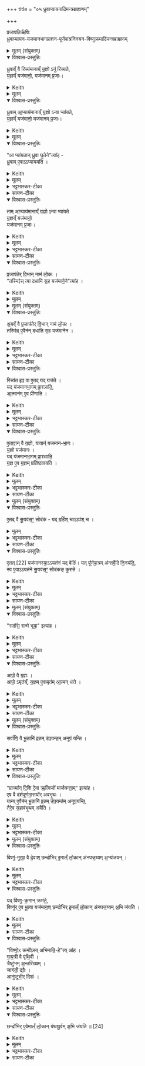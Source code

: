 +++
title = "०५ ध्रुवाप्यायनादिमन्त्रब्राह्मणम्"

+++

प्रजापतिर्ऋषिः  
ध्रुवाप्यायन-यजमानभागप्राशन-पूर्णपात्रनिनयन-विष्णुक्रमादिमन्त्रब्राह्मणम्


<details><summary>मूलम् (संयुक्तम्)</summary>

ध्रु॒वाव्ँवै रिच्य॑मानाय्ँय॒ज्ञोऽनु॑ रिच्यते य॒ज्ञय्ँयज॑मानो॒ यज॑मानम्प्र॒जा ध्रु॒वामा॒प्याय॑मानाय्ँय॒ज्ञोऽन्वा प्या॑यते य॒ज्ञय्ँयज॑मानो॒ यज॑मानम्प्र॒जा आ प्या॑यतान्ध्रु॒वा घृ॒तेनेत्या॑ह ध्रु॒वामे॒वाऽऽप्या॑ययति॒ तामा॒प्याय॑मानाय्ँय॒ज्ञोऽन्वा प्या॑यते य॒ज्ञय्ँयज॑मानो॒ यज॑मानम्प्र॒जाᳶ प्र॒जाप॑तेर्वि॒भान्नाम॑ लो॒कस्तस्मिꣵ॑ स्त्वा दधामि स॒ह यज॑माने॒नेति॑ [21]आ॒ह 
</details>
<details open><summary>विश्वास-प्रस्तुतिः</summary>

ध्रु॒वाव्ँ वै रिच्य॑मानाय्ँ य॒ज्ञो ऽनु॑ रिच्यते,  
य॒ज्ञय्ँ यज॑मानो॒, यज॑मानम् प्र॒जाः।  
</details>
<details><summary>Keith</summary>

Through the emptying of the Dhruva the sacrifice is emptied,  
through the sacrifice the sacrificer,  
through the sacrificer offspring. 
</details>
<details><summary>मूलम्</summary>

ध्रु॒वाव्ँ वै रिच्य॑मानाय्ँ य॒ज्ञो ऽनु॑ रिच्यते,  
य॒ज्ञय्ँ यज॑मानो॒, यज॑मानम् प्र॒जाः।
</details>
<details open><summary>विश्वास-प्रस्तुतिः</summary>

ध्रु॒वाम् आ॒प्याय॑मानाय्ँ य॒ज्ञो ऽन्वा प्या॑यते,  
य॒ज्ञय्ँ यज॑मानो॒ यज॑मानम् प्र॒जाः।
</details>
<details><summary>Keith</summary>

Through the swelling of the Dhruva, the sacrifice is made to swell,  
through the sacrifice the sacrificer,  
through the sacrificer offspring. 
</details>
<details><summary>मूलम्</summary>

ध्रु॒वाम् आ॒प्याय॑मानाय्ँ य॒ज्ञो ऽन्वा प्या॑यते,  
य॒ज्ञय्ँयज॑मानो॒ यज॑मानम्प्र॒जाः।
</details>
<details open><summary>विश्वास-प्रस्तुतिः</summary>

"आ प्या॑यतान् ध्रु॒वा घृ॒तेने"त्या॑ह -  
ध्रु॒वाम् ए॒वाऽऽप्या॑ययति ।
</details>
<details><summary>Keith</summary>

'Let the Dhruva swell with ghee', he says; verily he makes the Dhruva to swell; 
</details>
<details><summary>मूलम्</summary>

आ प्या॑यतान्ध्रु॒वा घृ॒तेनेत्या॑ह - ध्रु॒वामे॒वाऽऽप्या॑ययति ।
</details>
<details><summary>भट्टभास्कर-टीका</summary>

1आप्यायताम् इति ध्रुवाया आप्यायमानाया अनुमन्त्रणम् । 
</details>

<details><summary>सायण-टीका</summary>

चतुर्थे शेषाहुत्यनुमन्त्रणमन्त्रा व्याख्याताः। पञ्चमे त्वाप्यायनादिमन्त्रा व्याख्यायन्ते। तत्राऽऽप्यायनमन्त्रं व्याख्यातुमन्वयव्यतिरेकाभ्यां प्रस्तौति-  

ध्रुवां वा इति। ध्रुवायां रिक्तायां यज्ञस्यासंपूर्त्या यजमानस्य फलाभावात्त-दीयप्रजाया अन्नाद्यभाव इति व्यतिरेकः। एवमन्वये योज्यम्।  
</details>


<details open><summary>विश्वास-प्रस्तुतिः</summary>

ताम् आ॒प्याय॑मानाय्ँ य॒ज्ञो ऽन्वा प्या॑यते  
य॒ज्ञय्ँ यज॑मानो॒  
यज॑मानम् प्र॒जाः। 
</details>
<details><summary>Keith</summary>

through its swelling the sacrifice is made to swell, through the sacrifice the sacri ficer, throuoh the sacrificer offspring. 
</details>
<details><summary>मूलम्</summary>

तामा॒प्याय॑मानाय्ँय॒ज्ञोऽन्वा प्या॑यते य॒ज्ञय्ँयज॑मानो॒ यज॑मानम्प्र॒जा
</details>
<details><summary>भट्टभास्कर-टीका</summary>

तामाप्यायमानां स्तोतुमाह - ध्रुवां वा इत्यादि ॥ अनोर्लक्षणे कर्मप्रवचनीयत्वम् । रिचिर् रेचने, रौधादिकः, कर्मकर्तरि यक् व्यत्ययेनाद्युदात्तत्वम् । 'अचः कर्तृयकि' इति वा व्यत्ययेनानजन्तस्य भवति । श्यन्वा व्यत्ययेन । ओ प्यायी वृद्धौ । गतमन्यत् ॥
</details>

<details><summary>सायण-टीका</summary>

मन्त्रं व्याचष्टे - आ प्यायतिमिति।  
</details>

<details open><summary>विश्वास-प्रस्तुतिः</summary>

प्र॒जाप॑तेर् वि॒भान् नाम॑ लो॒कः ।  
"तस्मिꣵ॑स् त्वा दधामि स॒ह यज॑माने॒ने"त्या॑ह ।  
</details>
<details><summary>Keith</summary>

'Prajapati's is the world called Vibhan. In it I place thee along with the sacrificer', he says [1]; 
</details>
<details><summary>मूलम्</summary>

प्र॒जाप॑तेर्वि॒भान्नाम॑ लो॒कः ।  
तस्मिꣵ॑ स्त्वा दधामि स॒ह यज॑माने॒नेत्या॑ह ।  
</details>

<details><summary>मूलम् (संयुक्तम्)</summary>

अ॒यव्ँवै प्र॒जाप॑तेर्वि॒भान्नाम॑ लो॒कस्तस्मि॑न्ने॒वैन॑न्दधाति स॒ह यज॑मानेन॒ रिच्य॑त इव॒ वा ए॒तद्यद्यज॑ते॒ यद्य॑जमानभा॒गम्प्रा॒श्ञात्या॒त्मान॑मे॒व प्री॑णात्ये॒तावा॒न्॒वै य॒ज्ञो यावान्॑यजमानभा॒गो य॒ज्ञो यज॑मानो॒ यद्य॑जमानभा॒गम्प्रा॒श्ञाति॑ य॒ज्ञ ए॒व य॒ज्ञम्प्रति॑ष्ठापयति 
</details>

<details open><summary>विश्वास-प्रस्तुतिः</summary>

अ॒यव्ँ वै प्र॒जाप॑तेर् वि॒भान् नाम॑ लो॒कः ।   
तस्मि॑न्न् ए॒वैन॑न् दधाति स॒ह यज॑मानेन ।  
</details>
<details><summary>Keith</summary>

the world of Prajapati, named Vibhan, is this (world); verily he places it in it along with the sacrificer. 
</details>
<details><summary>मूलम्</summary>

अ॒यव्ँवै प्र॒जाप॑तेर्वि॒भान्नाम॑ लो॒कः ।   
तस्मि॑न्ने॒वैन॑न्दधाति स॒ह यज॑मानेन ।  
</details>
<details><summary>भट्टभास्कर-टीका</summary>

2प्रजापतेर्विभानिति ॥ यजमानप्राशनमन्त्रः । अयं लोको मनुष्यलोकः सूर्यादिभिर्विविधं भातीति विभान् ।  
</details>

<details><summary>सायण-टीका</summary>

यजमानभागप्राशनमन्त्रं व्याचष्टे-  
प्रजापतेरिति। विशेषेण कर्मभूमित्वेन भातीति विभानयं भूलोकः। एनं यजमानभागम्।  
</details>

<details open><summary>विश्वास-प्रस्तुतिः</summary>

रिच्य॑त इव॒ वा ए॒तद् यद् यज॑ते ।  
यद् य॑जमानभा॒गम् प्रा॒श्ञाति॒,   
आ॒त्मान॑म् ए॒व प्री॑णाति ।  
</details>
<details><summary>Keith</summary>

In that he sacrifices he is as it were emptied; in that he eats the sacrificer's portion, he fills himself.
</details>
<details><summary>मूलम्</summary>

रिच्य॑त इव॒ वा ए॒तद्यद्यज॑ते ।  
यद्य॑जमानभा॒गम्प्रा॒श्ञाति॒   
आ॒त्मान॑मे॒व प्री॑णाति ।  
</details>
<details><summary>भट्टभास्कर-टीका</summary>

रिच्यत इवेत्यादि । नियमैः कर्शितत्वात् रिच्यत इव यजमानः । स आत्मीयभागप्राशनेनात्मानं तर्पयति ।  
</details>

<details><summary>सायण-टीका</summary>

यजमानस्य रिक्तीकरणनिवारणेन भागप्राशनं प्रशंसति-  
रिच्‍यत इति। यजत इति यत्, एतेन पुरोडाशाज्यसांनाय्यद्रव्यहोमे यजमानो रिक्त इव भवति। भागप्राशनेन तु प्रीतस्तं क्लेशं जहाति। 
</details>

<details open><summary>विश्वास-प्रस्तुतिः</summary>

ए॒तावा॒न् वै य॒ज्ञो, यावान्॑ यजमान-भा॒गः।  
य॒ज्ञो यज॑मानः ।  
यद् य॑जमानभा॒गम् प्रा॒श्ञाति॒   
य॒ज्ञ ए॒व य॒ज्ञम् प्रति॑ष्ठापयति ।  
</details>
<details><summary>Keith</summary>

The sacrifice is the size of the sacrificer's portion,  
the sacrificer is the sacrifice;  
in that he eats the sacrificer's portion,  
he places the sacrifice in the sacrifice. 
</details>
<details><summary>मूलम्</summary>

ए॒तावा॒न् वै य॒ज्ञो यावान्॑ यजमानभा॒गः।  
य॒ज्ञो यज॑मानः ।  
यद्य॑जमानभा॒गम्प्रा॒श्ञाति॒   
य॒ज्ञ ए॒व य॒ज्ञम्प्रति॑ष्ठापयति ।  
</details>
<details><summary>भट्टभास्कर-टीका</summary>

एतावानित्यादि । प्राधान्याद्यज्ञो यजमान इति तदधीनत्वात्तन्निवृत्तेः ॥
</details>

<details><summary>सायण-टीका</summary>

यज्ञप्रतिष्ठाहेतुत्वेनापि तदेव प्रशंसति-  
एतावानिति। यजमानस्य भागो यावानस्ति एतावानेवेह लोके यजमान-स्योपयुक्तो यज्ञोऽवशिष्टस्य देवैत्विग्भिश्च भक्ष्यमाणत्वात्। स्वयं च यज्ञस्वामित्वेन यज्ञात्मकः। तथा सति यजमानेन भागे प्राशिते यज्ञ एव यज्ञः प्रतिष्ठापितो भवति।  
</details>

<details><summary>मूलम् (संयुक्तम्)</summary>

ए॒तद्वै सू॒यव॑स॒ꣳ॒ सोद॑क॒य्ँयद्ब॒र्हिश्चाऽऽप॑श्चै॒तत् [22]यज॑मानस्या॒ऽऽयत॑न॒य्ँयद्वेदि॒र्यत्पू᳚र्णपा॒त्रम॑न्तर्वे॒दि नि॒नय॑ति॒ स्व ए॒वाऽऽयत॑ने सू॒यव॑स॒ꣳ॒ सोद॑कङ्कुरुते 
</details>
<details open><summary>विश्वास-प्रस्तुतिः</summary>

ए॒तद् वै सू॒यव॑स॒ꣳ॒ सोद॑कं - यद् ब॒र्हिश् चाऽऽप॑श् च ।  
</details>
<details><summary>मूलम्</summary>

ए॒तद्वै सू॒यव॑स॒ꣳ॒ सोद॑कं यद्ब॒र्हिश्चाऽऽप॑श्च ।  
</details>
<details><summary>भट्टभास्कर-टीका</summary>

3एतद्वा इत्यादि ॥ पूणपात्रविधिः । सूयवसं सोदकं चानेनेतत्क्रियते, यद्बर्हिश्चापश्च संयोज्यन्ते । 
</details>

<details><summary>सायण-टीका</summary>

पूर्णपात्रस्य निनयनं विधातुं प्रस्तौति –  
एतद्वा इति। 
</details>

<details open><summary>विश्वास-प्रस्तुतिः</summary>

ए॒तत् [22] यज॑मानस्या॒ऽऽयत॑नं यद् वेदिः॑। 
यत् पू᳚र्णपा॒त्रम् अ॑न्तर्वे॒दि नि॒नय॑ति॒,   
स्व ए॒वाऽऽयत॑ने सू॒यव॑स॒ꣳ॒ सोद॑कङ् कुरुते ।  
</details>
<details><summary>Keith</summary>

There is good grass and good water where the strew and the waters are [2];  
the Vedi is the abode of the sacrificer;  
in that he places the full bowl within the Vedi, he establishes good grass and good water in his own abode. 
</details>
<details><summary>मूलम्</summary>

ए॒तत् [22] यज॑मानस्या॒ऽऽयत॑नय्ँ यद्वेदिः॑। 
यत्पू᳚र्णपा॒त्रम॑न्तर्वे॒दि नि॒नय॑ति॒,   
स्व ए॒वाऽऽयत॑ने सू॒यव॑स॒ꣳ॒ सोद॑कङ्कुरुते ।  
</details>
<details><summary>भट्टभास्कर-टीका</summary>

किञ्च - एतद्यजमानस्यायतनं गृहं यद्वेदिः तस्माद्यदिदमन्तर्वेदि प्रणीतासु पूर्णपात्रमानयति तदेतत्स्व एवायतने आत्मार्थं सूयवसं सोदकं च कुरुते ॥
</details>

<details><summary>सायण-टीका</summary>
वेदेर्हविर्धारणेन यजमानस्थानत्वम्। एतच्च स्थानं बर्हिषाऽऽ-स्तीर्णत्वात्समीचीनतृणोपेतं प्रणीतानामत्र स्थापितत्वादुदकोपेतं च।  

विधत्ते-  
यत्पूर्णपात्रमिति। सूवयसं तृणसमृद्धिं सोदमुकदसमृद्धिं च कुरुते।  
</details>

<details><summary>मूलम् (संयुक्तम्)</summary>

सद॑सि॒ सन्मे॑ भूया॒ इत्या॒हाऽऽपो॒ वै य॒ज्ञ आपो॒ऽमृत॑य्ँय॒ज्ञमे॒वामृत॑मा॒त्मन्ध॑त्ते 
</details>
<details open><summary>विश्वास-प्रस्तुतिः</summary>

"सद॑सि॒ सन्मे॑ भूया॒" इत्या॑ह ।  
</details>
<details><summary>Keith</summary>

'Thou art real, be real for me', he says;
</details>
<details><summary>मूलम्</summary>

सद॑सि॒ सन्मे॑ भूया॒ इत्या॑ह ।  
</details>
<details><summary>भट्टभास्कर-टीका</summary>

4तत्र सदसि सन्मे इति पूर्णपात्र अनीयमाने यजमानो जपति ॥
</details>

<details><summary>सायण-टीका</summary>

निनयनमन्त्रं व्याचष्टे-  
सदसिति। 
</details>

<details open><summary>विश्वास-प्रस्तुतिः</summary>

आपो॒ वै य॒ज्ञः ।   
आपो॒ ऽमृत॑य्ँ, य॒ज्ञम् ए॒वामृत॑म् आ॒त्मन् ध॑त्ते ।  
</details>
<details><summary>Keith</summary>

the sacrifice is the waters,  
ambrosia is the water;  
verily he bestows upon himself the sacrifice and the waters. 
</details>
<details><summary>मूलम्</summary>

आपो॒ वै य॒ज्ञः ।   
आपो॒ऽमृत॑य्ँय॒ज्ञमे॒वामृत॑मा॒त्मन्ध॑त्ते ।  
</details>
<details><summary>भट्टभास्कर-टीका</summary>

आपो वा इत्यादि । गतम् । यज्ञममृतं चात्मनि स्थापयति अनेन मन्त्रेण । सदादिपदैर्यज्ञामृते अभिधीयेते इति भावः ॥
</details>

<details><summary>सायण-टीका</summary>

अपां यज्ञसाधनत्वाद्यज्ञत्वं, जीवनहेतुत्वाच्चामृतत्वं, तस्मादपोऽ-भिलक्ष्य सन्मे भूया इत्युक्ते सति यज्ञरूपममृतं स्वस्मिन्धारयति।
</details>

<details><summary>मूलम् (संयुक्तम्)</summary>

सर्वा॑णि॒ वै भू॒तानि॑ व्र॒तमु॑प॒यन्त॒मनूप॑ यन्ति॒ प्राच्या᳚न्दि॒शि दे॒वा ऋ॒त्विजो॑ मार्जयन्ता॒मित्या॑है॒ष वै द॑र्शपूर्णमा॒सयो॑रवभृ॒थः [23]यान्ये॒वैन॑म्भू॒तानि॑ व्र॒तमु॑प॒यन्त॑मनूप॒यन्ति॒ तैरे॒व स॒हाव॑भृ॒थमवै॑ति 
</details>
<details open><summary>विश्वास-प्रस्तुतिः</summary>

सर्वा॑णि॒ वै भू॒तानि॑ व्र॒तम् उ॑प॒यन्त॒म् अनूप॑ यन्ति ।  
</details>
<details><summary>Keith</summary>

All creatures attend him who is performing the vow. 
</details>
<details><summary>मूलम्</summary>

सर्वा॑णि॒ वै भू॒तानि॑ व्र॒तमु॑प॒यन्त॒मनूप॑ यन्ति ।  
</details>
<details><summary>भट्टभास्कर-टीका</summary>

5सर्वाणीत्यादि ॥ व्रतोपायनकाल एवैनमनु सर्वाणि भूतानि देवादीनि उपयन्ति उपगच्छन्ति । इदानीं तैस्सर्वैस्सहावभृथमवैति ।  
</details>

<details><summary>सायण-टीका</summary>

व्युत्सेचनमन्त्रं व्याचष्टे-  
सर्वाणीति। यो यजमानो यज्ञव्रतमुपैति तमनु देवपित्रादीनि सर्वाणि भूतानि व्रतं प्रारभन्ते। अतो देवपित्रादिमार्जनप्रतिपादकेनानेन मन्त्रेण तैः सर्वैर्भूतैः सहैवावभृथं प्राप्नोति।  
</details>

<details open><summary>विश्वास-प्रस्तुतिः</summary>

"प्राच्या᳚न् दि॒शि दे॒वा ऋ॒त्विजो॑ मार्जयन्ता॒म्" इत्या॑ह ।  
एष वै द॑र्शपूर्णमा॒सयो॑र् अवभृ॒थः ।   
यान्य् ए॒वैन॑म् भू॒तानि॑ व्र॒तम् उ॑प॒यन्त॑म् अनूप॒यन्ति॒,   
तैरे॒व स॒हाव॑भृ॒थम् अवै॑ति ।  
</details>
<details><summary>Keith</summary>

'In the eastern quarter may the gods, the priests, make (me) bright', he says;  
this is the concluding bath of the new and full moon sacrifices [3].  
He goes to the bath along with the creatures which attend him as he performs the vow. 
</details>
<details><summary>मूलम्</summary>

प्राच्या᳚न्दि॒शि दे॒वा ऋ॒त्विजो॑ मार्जयन्ता॒मित्या॑ह ।  
एष वै द॑र्शपूर्णमा॒सयो॑रवभृ॒थः ।   
यान्ये॒वैन॑म्भू॒तानि॑ व्र॒तमु॑प॒यन्त॑मनूप॒यन्ति॒
तैरे॒व स॒हाव॑भृ॒थमवै॑ति ।  
</details>
<details><summary>भट्टभास्कर-टीका</summary>

कः पुनरयमवभृथ इत्याह – प्राच्यामित्यादि । अनेन मन्त्रेण यद्दिशां व्युत्सेचनम् ॥
</details>
<details><summary>मूलम् (संयुक्तम्)</summary>

विष्णु॑मुखा॒ वै दे॒वाश्छन्दो॑भिरि॒माल्ँ लो॒कान॑नपज॒य्यम॒भ्य॑जय॒न्॒ यद्वि॑ष्णुक्र॒मान्क्रम॑ते॒ विष्णु॑रे॒व भू॒त्वा यज॑मान॒श्छन्दो॑भिरि॒माल्ँ लो॒कान॑नपज॒य्यम॒भि ज॑यति॒ विष्णो॒ᳵ क्रमो᳚ऽस्यभिमाति॒हेत्या॑ह गाय॒त्री वै पृ॑थि॒वी त्रैष्टु॑भम॒न्तरि॑ख्ष॒ञ्जाग॑ती॒ द्यौरानु॑ष्टुभी॒र्दिश॒श्छन्दो॑भिरे॒वेमाल्ँ लो॒कान् य॑थापू॒र्वम॒भि ज॑यति ॥ [24]
</details>
<details open><summary>विश्वास-प्रस्तुतिः</summary>

विष्णु॑-मुखा॒ वै दे॒वाश् छन्दो॑भिर् इ॒माल्ँ लो॒कान् अ॑नपज॒य्यम् अ॒भ्य॑जयन् ।  
</details>
<details><summary>Keith</summary>

Headed by Visnu the gods won these worlds by the metres so as to be irrecoverable;
</details>
<details><summary>मूलम्</summary>

विष्णु॑मुखा॒ वै दे॒वाश्छन्दो॑भिरि॒माल्ँ लो॒कान॑नपज॒य्यम॒भ्य॑जयन् ।  
</details>
<details><summary>भट्टभास्कर-टीका</summary>

6विष्णुमुखा इत्यादि ॥ विष्णुक्रमाणां क्रमणविधिः । ते च 'विष्णोः क्रमोसि' इत्यादयः । विष्णुमुखाः विष्णुप्रधानाः । अनपजय्यमन्यैरपजेतुमशक्यम् । क्रियाविशेषणम्, 'अचो यत्' 'क्षय्यजय्यौ शक्यार्थे' इति अयादेशः, 'ययतोश्चातदर्थे' इत्युत्तरपदान्तोदात्तत्वम् ।  

<details><summary>सायण-टीका</summary>

विष्णुक्रमान्विधत्ते-  
विष्णुमुखा इति। देवाः पूर्वं स्वेषु विष्णुमेव मुख्यं कृत्वा छन्दोभिमानिदेवैः सहिता अन्यैर्जेतुं यथा न शक्यते तथा लोकानजयन्। 
</details>

</details>
<details open><summary>विश्वास-प्रस्तुतिः</summary>

यद् वि॑ष्णु-क्र॒मान् क्रम॑ते॒,  
विष्णु॑र् ए॒व भू॒त्वा यज॑मान॒श्
छन्दो॑भिर् इ॒माल्ँ लो॒कान् अ॑नपज॒य्यम् अ॒भि ज॑यति ।
</details>
<details><summary>Keith</summary>

in that he takes the steps of Visnu the sacrificer becoming Visnu wins these worlds by the metres so as to be irrecoverable. 
</details>
<details><summary>मूलम्</summary>

यद्वि॑ष्णुक्र॒मान्क्रम॑ते॒ विष्णु॑रे॒व भू॒त्वा यज॑मान॒श्
छन्दो॑भिरि॒माल्ँ लो॒कान॑नपज॒य्यम॒भि ज॑यति ।  

</details>

<details><summary>सायण-टीका</summary>

अतो यजमानो विष्णुक्रमान्क्रमत इति यत्स विष्णुरेव भूत्वेमाँल्लोकानभिजयति।  
</details>

<details open><summary>विश्वास-प्रस्तुतिः</summary>

"विष्णो॒ᳵ क्रमो᳚ऽस्य् अभिमाति॒-हे"त्य् आ॑ह ।  
गा॒य॒त्री वै पृ॑थि॒वी ।  
त्रैष्टु॑भम् अ॒न्तरि॑ख्षम्  ।  
जाग॑ती॒ द्यौः ।  
आनु॑ष्टुभी॒र् दिशः॑ ।  
</details>
<details><summary>Keith</summary>

'Thou art the step of Visnu, smiting imprecations', he says; the earth is the Gayatri, the atmosphere is connected with the Tristubh, the sky is the Jagati, the quarters are connected with the Anustubh; 
</details>
<details><summary>मूलम्</summary>

विष्णो॒ᳵ क्रमो᳚ऽस्यभिमाति॒हेत्या॑ह ।  
गा॒य॒त्री वै पृ॑थि॒वी ।  
त्रैष्टु॑भम॒न्तरि॑ख्षम्  ।  
जाग॑ती॒ द्यौः ।  
आनु॑ष्टुभी॒र्दिशः॑ ।  
</details>
<details><summary>भट्टभास्कर-टीका</summary>

विष्णोः क्रमोसीति । चतुर्णां क्रमाणां ग्रहणम् । त्रिष्टुब्जगत्यनुष्टुप्शब्देभ्य उत्सादित्वादञ् । आनुष्टुभीः अनुष्टुब्भ्यः । 'वा छन्दसि' इति पूर्वसवर्णदीर्घत्वम् ।  
</details>

<details><summary>सायण-टीका</summary>

तत्रत्यान्मन्त्रान्व्याचष्टे-  
विष्णोः क्रम इति। 
</details>

<details open><summary>विश्वास-प्रस्तुतिः</summary>

छन्दो॑भिर् ए॒वेमाल्ँ लो॒कान् य॑थापू॒र्वम् अ॒भि ज॑यति ॥ [24]
</details>
<details><summary>Keith</summary>

verily by the metres he wins these worlds in order.
</details>
<details><summary>मूलम्</summary>

छन्दो॑भिरे॒वेमाल्ँ लो॒कान् य॑थापू॒र्वम॒भि ज॑यति ॥ [24] 
</details>
<details><summary>भट्टभास्कर-टीका</summary>

छन्दोभिरेवेत्यादि । गायत्र्यादयः पृथिव्यादीनां कारणानि ; कारणेन च कार्यजयस्सुकर इति भावः ।  

यथापूर्वमिति । अनपजय्यमित्यर्थः । अनुक्रमेण वा ॥

इति सप्तमे पञ्चमोनुवाकः ॥  
</details>

<details><summary>सायण-टीका</summary>

गायत्रादिच्छन्दोदेवानां पृथिव्यादिलोकस्वामित्वेन तैः सह लोकानां जेतुं शक्यतया मन्त्रेषु गायत्रेण छन्दसेत्यादि पठितमित्यभिप्रायः॥

इति श्रीमत्सायणाचार्यविरचिते माधवीये वेदार्थप्रकाशे कृष्णयजुर्वेदीय-तैत्तिरीयसंहिताभाष्ये प्रथमकाण्डे सप्तमप्रपाठके  
पञ्चमोऽनुवाकः॥५॥
</details>
